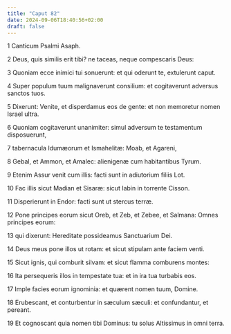 ```yaml
---
title: "Caput 82"
date: 2024-09-06T18:40:56+02:00
draft: false
---
```




1 Canticum Psalmi Asaph.

2 Deus, quis similis erit tibi? ne taceas, neque compescaris Deus:

3 Quoniam ecce inimici tui sonuerunt: et qui oderunt te, extulerunt caput.

4 Super populum tuum malignaverunt consilium: et cogitaverunt adversus sanctos tuos.

5 Dixerunt: Venite, et disperdamus eos de gente: et non memoretur nomen Israel ultra.

6 Quoniam cogitaverunt unanimiter: simul adversum te testamentum disposuerunt,

7 tabernacula Idumæorum et Ismahelitæ: Moab, et Agareni,

8 Gebal, et Ammon, et Amalec: alienigenæ cum habitantibus Tyrum.

9 Etenim Assur venit cum illis: facti sunt in adiutorium filiis Lot.

10 Fac illis sicut Madian et Sisaræ: sicut Iabin in torrente Cisson.

11 Disperierunt in Endor: facti sunt ut stercus terræ.

12 Pone principes eorum sicut Oreb, et Zeb, et Zebee, et Salmana: Omnes principes eorum:

13 qui dixerunt: Hereditate possideamus Sanctuarium Dei.

14 Deus meus pone illos ut rotam: et sicut stipulam ante faciem venti.

15 Sicut ignis, qui comburit silvam: et sicut flamma comburens montes:

16 Ita persequeris illos in tempestate tua: et in ira tua turbabis eos.

17 Imple facies eorum ignominia: et quærent nomen tuum, Domine.

18 Erubescant, et conturbentur in sæculum sæculi: et confundantur, et pereant.

19 Et cognoscant quia nomen tibi Dominus: tu solus Altissimus in omni terra.

